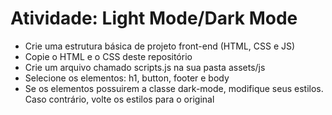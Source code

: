# Atividade: Light Mode/Dark Mode

* Crie uma estrutura básica de projeto front-end (HTML, CSS e JS)
* Copie o HTML e o CSS deste repositório
* Crie um arquivo chamado scripts.js na sua pasta assets/js
* Selecione os elementos: h1, button, footer e body
* Se os elementos possuirem a classe dark-mode, modifique seus estilos. Caso contrário, volte os estilos para o original